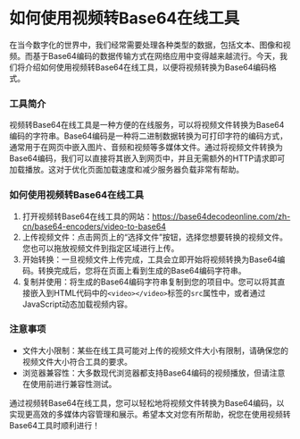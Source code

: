 如何使用视频转Base64在线工具
=================

在当今数字化的世界中，我们经常需要处理各种类型的数据，包括文本、图像和视频。而基于Base64编码的数据传输方式在网络应用中变得越来越流行。今天，我们将介绍如何使用视频转Base64在线工具，以便将视频转换为Base64编码格式。

### 工具简介

视频转Base64在线工具是一种方便的在线服务，可以将视频文件转换为Base64编码的字符串。Base64编码是一种将二进制数据转换为可打印字符的编码方式，通常用于在网页中嵌入图片、音频和视频等多媒体文件。通过将视频文件转换为Base64编码，我们可以直接将其嵌入到网页中，并且无需额外的HTTP请求即可加载播放。这对于优化页面加载速度和减少服务器负载非常有帮助。

### 如何使用视频转Base64在线工具

1. 打开视频转Base64在线工具的网站：<https://base64decodeonline.com/zh-cn/base64-encoders/video-to-base64>
2. 上传视频文件：点击网页上的“选择文件”按钮，选择您想要转换的视频文件。您也可以拖放视频文件到指定区域进行上传。
3. 开始转换：一旦视频文件上传完成，工具会立即开始将视频转换为Base64编码。转换完成后，您将在页面上看到生成的Base64编码字符串。
4. 复制并使用：将生成的Base64编码字符串复制到您的项目中。您可以将其直接嵌入到HTML代码中的`<video></video>`标签的`src`属性中，或者通过JavaScript动态加载视频内容。

### 注意事项

- 文件大小限制：某些在线工具可能对上传的视频文件大小有限制，请确保您的视频文件大小符合工具的要求。
- 浏览器兼容性：大多数现代浏览器都支持Base64编码的视频播放，但请注意在使用前进行兼容性测试。

通过视频转Base64在线工具，您可以轻松地将视频文件转换为Base64编码，以实现更高效的多媒体内容管理和展示。希望本文对您有所帮助，祝您在使用视频转Base64工具时顺利进行！